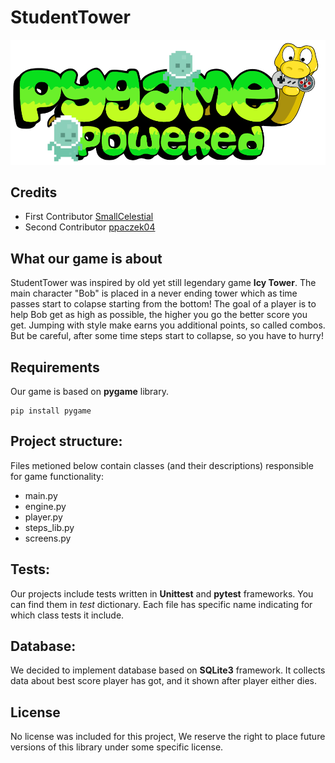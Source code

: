 # StudentTower 
![Pygame logo](docs/pygame_powered.png)  

## Credits
- First Contributor [SmallCelestial](https://github.com/SmallCelestial)  
- Second Contributor [ppaczek04](https://github.com/ppaczek04)
  
## What our game is about
StudentTower was inspired by old yet still legendary game **Icy Tower**. 
The main character "Bob" is placed in a never ending tower which as time passes start to colapse  starting from the bottom!
The goal of a player is to help Bob get as high as possible, the higher you go the better score you get. Jumping with style make 
earns you additional points, so called combos. But be careful, after some time steps start to collapse, so you have to hurry!

## Requirements
Our game is based on **pygame** library.  
```
pip install pygame
```
## Project structure:
Files metioned below contain classes (and their descriptions) responsible for game functionality:
- main.py
- engine.py
- player.py
- steps_lib.py
- screens.py
## Tests:
Our projects include tests written in **Unittest** and **pytest** frameworks. You can find them in _test_ dictionary. Each file has specific name indicating for which class tests it include.
## Database:
We decided to implement database based on **SQLite3** framework. It collects data about best score player has got, and it shown after player either dies.

## License 
No license was included for this project, We reserve the right to place future versions of this library under some specific license.
 
